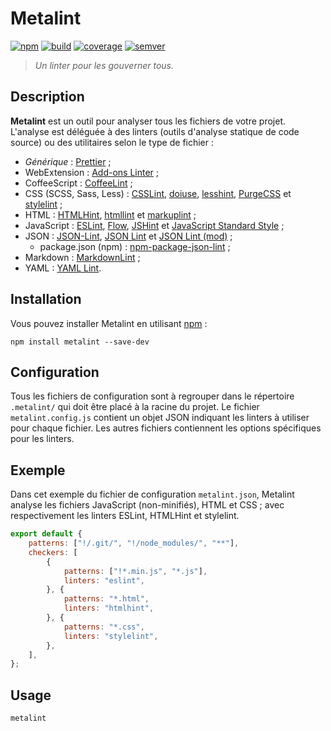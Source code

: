 # Metalint

[![npm][img-npm]][link-npm]
[![build][img-build]][link-build]
[![coverage][img-coverage]][link-coverage]
[![semver][img-semver]][link-semver]

> _Un linter pour les gouverner tous._

## Description

**Metalint** est un outil pour analyser tous les fichiers de votre projet.
L'analyse est déléguée à des linters (outils d'analyse statique de code source)
ou des utilitaires selon le type de fichier :

- _Générique_ :
  [Prettier](https://regseb.github.io/metalint/user/linters/prettier/) ;
- WebExtension : [Add-ons
  Linter](https://regseb.github.io/metalint/user/linters/addons-linter/) ;
- CoffeeScript :
  [CoffeeLint](https://regseb.github.io/metalint/user/linters/coffeelint/) ;
- CSS (SCSS, Sass, Less) :
  [CSSLint](https://regseb.github.io/metalint/user/linters/csslint/),
  [doiuse](https://regseb.github.io/metalint/user/linters/doiuse/),
  [lesshint](https://regseb.github.io/metalint/user/linters/lesshint/),
  [PurgeCSS](https://regseb.github.io/metalint/user/linters/purgecss/) et
  [stylelint](https://regseb.github.io/metalint/user/linters/stylelint/) ;
- HTML : [HTMLHint](https://regseb.github.io/metalint/user/linters/htmlhint/),
  [htmllint](https://regseb.github.io/metalint/user/linters/htmllint/) et
  [markuplint](https://regseb.github.io/metalint/user/linters/markuplint/) ;
- JavaScript : [ESLint](https://regseb.github.io/metalint/user/linters/eslint/),
  [Flow](https://regseb.github.io/metalint/user/linters/flow-bin/),
  [JSHint](https://regseb.github.io/metalint/user/linters/jshint/) et
  [JavaScript Standard
  Style](https://regseb.github.io/metalint/user/linters/standard/) ;
- JSON : [JSON-Lint](https://regseb.github.io/metalint/user/linters/json-lint/),
  [JSON Lint](https://regseb.github.io/metalint/user/linters/jsonlint/) et
  [JSON Lint
  (mod)](https://regseb.github.io/metalint/user/linters/jsonlint-mod/) ;
  - package.json (npm) :
    [npm-package-json-lint](https://regseb.github.io/metalint/user/linters/npm-package-json-lint/)
    ;
- Markdown :
  [MarkdownLint](https://regseb.github.io/metalint/user/linters/markdownlint/) ;
- YAML : [YAML Lint](https://regseb.github.io/metalint/user/linters/yaml-lint/).

## Installation

Vous pouvez installer Metalint en utilisant [npm][link-npm] :

```Shell
npm install metalint --save-dev
```

## Configuration

Tous les fichiers de configuration sont à regrouper dans le répertoire
`.metalint/` qui doit être placé à la racine du projet. Le fichier
`metalint.config.js` contient un objet JSON indiquant les linters à utiliser
pour chaque fichier. Les autres fichiers contiennent les options spécifiques
pour les linters.

## Exemple

Dans cet exemple du fichier de configuration `metalint.json`, Metalint analyse
les fichiers JavaScript (non-minifiés), HTML et CSS ; avec respectivement les
linters ESLint, HTMLHint et stylelint.

```JavaScript
export default {
    patterns: ["!/.git/", "!/node_modules/", "**"],
    checkers: [
        {
            patterns: ["!*.min.js", "*.js"],
            linters: "eslint",
        }, {
            patterns: "*.html",
            linters: "htmlhint",
        }, {
            patterns: "*.css",
            linters: "stylelint",
        },
    ],
};
```

## Usage

```Shell
metalint
```

[img-npm]:https://img.shields.io/npm/dm/metalint?label=npm&logo=npm&logoColor=white
[img-build]:https://img.shields.io/github/actions/workflow/status/regseb/metalint/ci.yml?branch=main&logo=github&logoColor=white
[img-coverage]:https://img.shields.io/coveralls/github/regseb/metalint?logo=coveralls&logoColor=white
[img-semver]:https://img.shields.io/badge/semver-2.0.0-blue?logo=semver&logoColor=white

[link-npm]:https://www.npmjs.com/package/metalint
[link-build]:https://github.com/regseb/metalint/actions/workflows/ci.yml?query=branch%3Amain
[link-coverage]:https://coveralls.io/github/regseb/metalint
[link-semver]:https://semver.org/spec/v2.0.0.html "Semantic Versioning 2.0.0"
